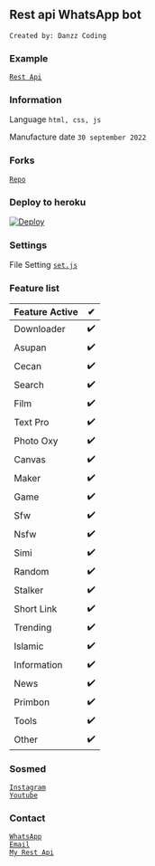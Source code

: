 ## Rest api WhatsApp bot
`Created by: Danzz Coding`

### Example
 [`Rest Api`](https://danzzapi.herokuapp.com)<br>

### Information
Language
`html, css, js`

Manufacture date
`30 september 2022`

### Forks
 [`Repo`](https://github.com/Danzzxcodes/danzz-apii/fork)<br>

### Deploy to heroku
[![Deploy](https://www.herokucdn.com/deploy/button.svg)](https://heroku.com/)

### Settings 
File Setting [`set.js`](https://github.com/Danzzxcodes/danzz-apii/edit/master/set.js)<br>

### Feature list

| Feature Active |✔|
| ------------- | ------------- |
| Downloader |✔️|
| Asupan  |✔️|
| Cecan  |✔️|
| Search  |✔️|
| Film  |✔️|
| Text Pro  |✔️|
| Photo Oxy  |✔️|
| Canvas  |✔️|
| Maker  |✔️|
| Game  |✔️|
| Sfw  |✔️|
| Nsfw  |✔️|
| Simi  |✔️|
| Random  |✔️|
| Stalker |✔️|
| Short Link  |✔️|
| Trending  |✔️|
| Islamic  |✔️|
| Information  |✔️|
| News  |✔️|
| Primbon  |✔️|
| Tools  |✔️|
| Other  |✔️|

### Sosmed

[`Instagram`](https://instagram.com/ramdani_real01)<br>
[`Youtube`](https://youtube.com/c/DanzzCoding)<br>

### Contact

[`WhatsApp`](https://wa.me/6288296339947)<br>
[`Email`](mailto:danzzcoding@gmail.com)<br>
[`My Rest Api`](https://danzz-api.herokuapp.com)<br>
